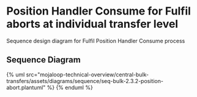 # Position Handler Consume for Fulfil aborts at individual transfer level

Sequence design diagram for Fulfil Position Handler Consume process

## Sequence Diagram

{% uml src="mojaloop-technical-overview/central-bulk-transfers/assets/diagrams/sequence/seq-bulk-2.3.2-position-abort.plantuml" %}
{% enduml %}
